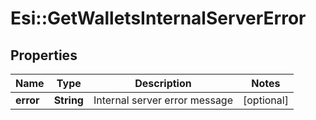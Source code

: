 # Esi::GetWalletsInternalServerError

## Properties
Name | Type | Description | Notes
------------ | ------------- | ------------- | -------------
**error** | **String** | Internal server error message | [optional] 


